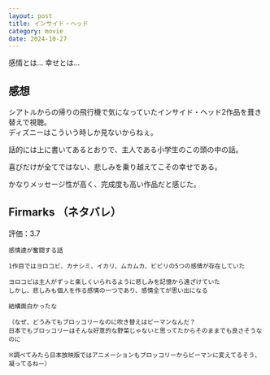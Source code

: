 ```yaml
---
layout: post
title: インサイド・ヘッド
category: movie
date: 2024-10-27
---
```


感情とは… 幸せとは…

## 感想

シアトルからの帰りの飛行機で気になっていたインサイド・ヘッド2作品を葺き替えで視聴。  
ディズニーはこういう時しか見ないからねぇ。  

話的には上に書いてあるとおりで、主人である小学生のこの頭の中の話。  

喜びだけが全てではない、悲しみを乗り越えてこその幸せである。  

かなりメッセージ性が高く、完成度も高い作品だと感じた。  

## Firmarks （ネタバレ）

評価：3.7

```text
感情達が奮闘する話

1作目ではヨロコビ、カナシミ、イカリ、ムカムカ、ビビリの5つの感情が存在していた

ヨロコビは主人がずっと楽しくいられるように悲しみを記憶から遠ざけていた  
しかし、悲しみも個人を作る感情の一つであり、感情全てが思い出になる

結構面白かったな

（なぜ、どうみてもブロッコリーなのに吹き替えはピーマンなんだ？
日本でもブロッコリーはそんな好意的な野菜じゃないと思ってたからそのままでも良さそうなのに

※調べてみたら日本放映版ではアニメーションもブロッコリーからピーマンに変えてるそう、凝ってるねー）
```
